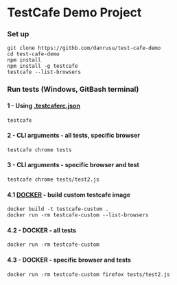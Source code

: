 # TestCafe Demo Project

### Set up 
```
git clone https://githb.com/danrusu/test-cafe-demo
cd test-cafe-demo
npm install
npm install -g testcafe
testcafe --list-browsers
```

### Run tests (Windows, GitBash terminal)
#### 1 - Using [.testcaferc.json]( ./.testcaferc.json)
```
testcafe
```
#### 2 - CLI arguments - all tests, specific browser
```
testcafe chrome tests 
```
#### 3 - CLI arguments - specific browser and test
```
testcafe chrome tests/test2.js
```
#### 4.1 [DOCKER](./Dockerfile) - build custom testcafe image
```
docker build -t testcafe-custom .
docker run -rm testcafe-custom --list-browsers
```
#### 4.2 - DOCKER - all tests
```
docker run -rm testcafe-custom 
```
#### 4.3 - DOCKER - specific browser and tests
```
docker run -rm testcafe-custom firefox tests/test2.js
```
